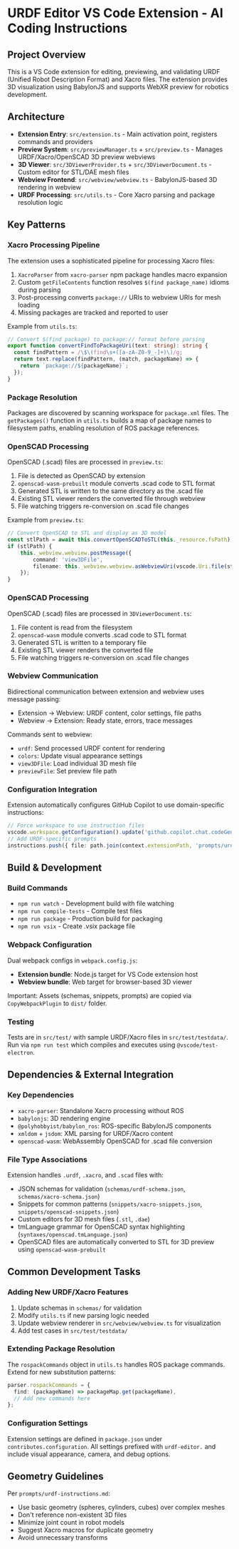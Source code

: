 # URDF Editor VS Code Extension - AI Coding Instructions

## Project Overview
This is a VS Code extension for editing, previewing, and validating URDF (Unified Robot Description Format) and Xacro files. The extension provides 3D visualization using BabylonJS and supports WebXR preview for robotics development.

## Architecture
- **Extension Entry**: `src/extension.ts` - Main activation point, registers commands and providers
- **Preview System**: `src/previewManager.ts` + `src/preview.ts` - Manages URDF/Xacro/OpenSCAD 3D preview webviews
- **3D Viewer**: `src/3DViewerProvider.ts` + `src/3DViewerDocument.ts` - Custom editor for STL/DAE mesh files
- **Webview Frontend**: `src/webview/webview.ts` - BabylonJS-based 3D rendering in webview
- **URDF Processing**: `src/utils.ts` - Core Xacro parsing and package resolution logic

## Key Patterns

### Xacro Processing Pipeline
The extension uses a sophisticated pipeline for processing Xacro files:
1. `XacroParser` from `xacro-parser` npm package handles macro expansion
2. Custom `getFileContents` function resolves `$(find package_name)` idioms during parsing
3. Post-processing converts `package://` URIs to webview URIs for mesh loading
4. Missing packages are tracked and reported to user

Example from `utils.ts`:
```typescript
// Convert $(find package) to package:// format before parsing
export function convertFindToPackageUri(text: string): string {
  const findPattern = /\$\(find\s+([a-zA-Z0-9_-]+)\)/g;
  return text.replace(findPattern, (match, packageName) => {
    return `package://${packageName}`;
  });
}
```

### Package Resolution
Packages are discovered by scanning workspace for `package.xml` files. The `getPackages()` function in `utils.ts` builds a map of package names to filesystem paths, enabling resolution of ROS package references.

### OpenSCAD Processing
OpenSCAD (.scad) files are processed in `preview.ts`:
1. File is detected as OpenSCAD by extension
2. `openscad-wasm-prebuilt` module converts .scad code to STL format
3. Generated STL is written to the same directory as the .scad file
4. Existing STL viewer renders the converted file through webview
5. File watching triggers re-conversion on .scad file changes

Example from `preview.ts`:
```typescript
// Convert OpenSCAD to STL and display as 3D model
const stlPath = await this.convertOpenSCADToSTL(this._resource.fsPath);
if (stlPath) {
    this._webview.webview.postMessage({
        command: 'view3DFile',
        filename: this._webview.webview.asWebviewUri(vscode.Uri.file(stlPath)).toString()
    });
}
```

### OpenSCAD Processing
OpenSCAD (.scad) files are processed in `3DViewerDocument.ts`:
1. File content is read from the filesystem
2. `openscad-wasm` module converts .scad code to STL format
3. Generated STL is written to a temporary file
4. Existing STL viewer renders the converted file
5. File watching triggers re-conversion on .scad file changes

### Webview Communication
Bidirectional communication between extension and webview uses message passing:
- Extension → Webview: URDF content, color settings, file paths
- Webview → Extension: Ready state, errors, trace messages

Commands sent to webview:
- `urdf`: Send processed URDF content for rendering
- `colors`: Update visual appearance settings
- `view3DFile`: Load individual 3D mesh file
- `previewFile`: Set preview file path

### Configuration Integration
Extension automatically configures GitHub Copilot to use domain-specific instructions:
```typescript
// Force workspace to use instruction files
vscode.workspace.getConfiguration().update('github.copilot.chat.codeGeneration.useInstructionFiles', true);
// Add URDF-specific prompts
instructions.push({ file: path.join(context.extensionPath, 'prompts/urdf-instructions.md') });
```

## Build & Development

### Build Commands
- `npm run watch` - Development build with file watching
- `npm run compile-tests` - Compile test files
- `npm run package` - Production build for packaging
- `npm run vsix` - Create .vsix package file

### Webpack Configuration
Dual webpack configs in `webpack.config.js`:
- **Extension bundle**: Node.js target for VS Code extension host
- **Webview bundle**: Web target for browser-based 3D viewer

Important: Assets (schemas, snippets, prompts) are copied via `CopyWebpackPlugin` to `dist/` folder.

### Testing
Tests are in `src/test/` with sample URDF/Xacro files in `src/test/testdata/`. Run via `npm run test` which compiles and executes using `@vscode/test-electron`.

## Dependencies & External Integration

### Key Dependencies
- `xacro-parser`: Standalone Xacro processing without ROS
- `babylonjs`: 3D rendering engine
- `@polyhobbyist/babylon_ros`: ROS-specific BabylonJS components
- `xmldom` + `jsdom`: XML parsing for URDF/Xacro content
- `openscad-wasm`: WebAssembly OpenSCAD for .scad file conversion

### File Type Associations
Extension handles `.urdf`, `.xacro`, and `.scad` files with:
- JSON schemas for validation (`schemas/urdf-schema.json`, `schemas/xacro-schema.json`)
- Snippets for common patterns (`snippets/xacro-snippets.json`, `snippets/openscad-snippets.json`)
- Custom editors for 3D mesh files (`.stl`, `.dae`)
- tmLanguage grammar for OpenSCAD syntax highlighting (`syntaxes/openscad.tmLanguage.json`)
- OpenSCAD files are automatically converted to STL for 3D preview using `openscad-wasm-prebuilt`

## Common Development Tasks

### Adding New URDF/Xacro Features
1. Update schemas in `schemas/` for validation
2. Modify `utils.ts` if new parsing logic needed
3. Update webview renderer in `src/webview/webview.ts` for visualization
4. Add test cases in `src/test/testdata/`

### Extending Package Resolution
The `rospackCommands` object in `utils.ts` handles ROS package commands. Extend for new substitution patterns:
```typescript
parser.rospackCommands = {
  find: (packageName) => packageMap.get(packageName),
  // Add new commands here
};
```

### Configuration Settings
Extension settings are defined in `package.json` under `contributes.configuration`. All settings prefixed with `urdf-editor.` and include visual appearance, camera, and debug options.

## Geometry Guidelines
Per `prompts/urdf-instructions.md`:
- Use basic geometry (spheres, cylinders, cubes) over complex meshes
- Don't reference non-existent 3D files
- Minimize joint count in robot models
- Suggest Xacro macros for duplicate geometry
- Avoid unnecessary transforms